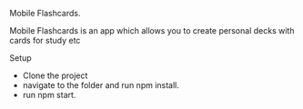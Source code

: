 Mobile Flashcards.

Mobile Flashcards is an app which allows you to create personal decks with cards for study etc

Setup

- Clone the project
- navigate to the folder and run npm install.
- run npm start.
